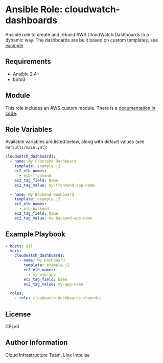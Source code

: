 # Ansible Role: cloudwatch-dashboards

Ansible role to create and rebuild AWS CloudWatch Dashboards in a dynamic way. The dashboards are built based on custom templates, see [example](templates/example.j2).

## Requirements

- Ansible 2.4+
- boto3

## Module

This role includes an AWS custom module. There is a [documentation in code](library/cloudwatch_dashboard.py).

## Role Variables

Available variables are listed below, along with default values (see `defaults/main.yml`):
```yaml
cloudwatch_dashboards:
  - name: My Frontend Dashboard
    template: example.j2
    ec2_elb_names:
      - elb-frontend
    ec2_tag_field: Name
    ec2_tag_value: my-frontend-app-name

  - name: My Backend Dashboard
    template: example.j2
    ec2_elb_names:
      - elb-backend
    ec2_tag_field: Name
    ec2_tag_value: my-backend-app-name
```

## Example Playbook
```yaml
- hosts: all
  vars:
    cloudwatch_dashboards:
      - name: My Dashboard
        template: example.j2
        ec2_elb_names:
          - my-elb-app
        ec2_tag_field: Name
        ec2_tag_value: my-app-name

  roles:
    - role: cloudwatch-dashboards.chaordic
```

## License

GPLv3

## Author Information

Cloud Infrastructure Team, Linx Impulse
